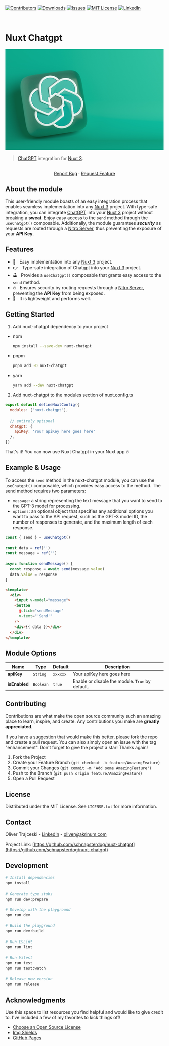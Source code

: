 [![Contributors][contributors-shield]][contributors-url]
[![Downloads][downloads-shield]][downloads-url]
[![Issues][issues-shield]][issues-url]
[![MIT License][license-shield]][license-url]
[![LinkedIn][linkedin-shield]][linkedin-url]

<!-- PROJECT LOGO -->
<br />
<div>
  <h1>Nuxt Chatgpt</h3>
  
  <img src="images/chatgpt-logo.png" alt="Logo">

  > [ChatGPT](https://openai.com/) integration for [Nuxt 3](https://nuxt.com). 
  <p align="center">
    <br />
    <a href="https://github.com/schnapsterdog/nuxt-chatgpt/issues target="_blank"">Report Bug</a>
    ·
    <a href="https://github.com/schnapsterdog/nuxt-chatgpt/issues target="_blank"">Request Feature</a>
  </p>
</div>

## About the module

This user-friendly module boasts of an easy integration process that enables seamless implementation into any [Nuxt 3](https://nuxt.com) project. With type-safe integration, you can integrate [ChatGPT](https://openai.com/) into your [Nuxt 3](https://nuxt.com) project without breaking a <b>sweat</b>. Enjoy easy access to the `send` method through the `useChatgpt()` composable. Additionally, the module guarantees <b><i>security</i></b> as requests are routed through a [Nitro Server](https://nuxt.com/docs/guide/concepts/server-engine), thus preventing the exposure of your <b>API Key</b>.

## Features

- 💪 &nbsp; Easy implementation into any [Nuxt 3](https://nuxt.com) project.
- 👉 &nbsp; Type-safe integration of Chatgpt into your [Nuxt 3](https://nuxt.com) project.
- 🕹️ &nbsp; Provides a `useChatgpt()` composable that grants easy access to the `send` method.
- 🔥 &nbsp; Ensures security by routing requests through a [Nitro Server](https://nuxt.com/docs/guide/concepts/server-engine), preventing the <b>API Key</b> from being exposed.
- 🧱 &nbsp; It is lightweight and performs well.

## Getting Started

1. Add nuxt-chatgpt dependency to your project
* npm
  ```sh
  npm install --save-dev nuxt-chatgpt
  ```
* pnpm
  ```sh
  pnpm add -D nuxt-chatgpt
  ```
* yarn
  ```sh
  yarn add --dev nuxt-chatgpt
  ```
2. Add nuxt-chatgpt to the modules section of nuxt.config.ts

```js
export default defineNuxtConfig({
  modules: ["nuxt-chatgpt"],

  // entirely optional
  chatgpt: {
    apiKey: 'Your apiKey here goes here'
  },
})
```
That's it! You can now use Nuxt Chatgpt in your Nuxt app 🔥

## Example & Usage

To access the `send` method in the nuxt-chatgpt module, you can use the `useChatgpt()` composable, which provides easy access to the method. The send method requires two parameters:

- `message`: a string representing the text message that you want to send to the GPT-3 model for processing.
- `options`: an optional object that specifies any additional options you want to pass to the API request, such as the GPT-3 model ID, the number of responses to generate, and the maximum length of each response.

```js
const { send } = useChatgpt()

const data = ref('')
const message = ref('')

async function sendMessage() {
  const response = await send(message.value)
  data.value = response
}

```

```html
<template>
  <div>
    <input v-model="message">
    <button
      @click="sendMessage"
      v-text="'Send'"
    />
    <div>{{ data }}</div>
  </div>
</template>
```

## Module Options

| Name | Type | Default | Description |
|--|--|--|--|
|**apiKey**|`String`|`xxxxxx`|Your apiKey here goes here
|**isEnabled**|`Boolean`|`true`| Enable or disable the module. `True` by default.

<!-- CONTRIBUTING -->
## Contributing

Contributions are what make the open source community such an amazing place to learn, inspire, and create. Any contributions you make are **greatly appreciated**.

If you have a suggestion that would make this better, please fork the repo and create a pull request. You can also simply open an issue with the tag "enhancement".
Don't forget to give the project a star! Thanks again!

1. Fork the Project
2. Create your Feature Branch (`git checkout -b feature/AmazingFeature`)
3. Commit your Changes (`git commit -m 'Add some AmazingFeature'`)
4. Push to the Branch (`git push origin feature/AmazingFeature`)
5. Open a Pull Request


<!-- LICENSE -->
## License

Distributed under the MIT License. See `LICENSE.txt` for more information.

<!-- CONTACT -->
## Contact

Oliver Trajceski - [LinkedIn](https://mk.linkedin.com/in/oliver-trajceski-8a28b070) - oliver@akrinum.com

Project Link: [https://github.com/schnapsterdog/nuxt-chatgpt](https://github.com/schnapsterdog/nuxt-chatgpt)

## Development

```bash
# Install dependencies
npm install

# Generate type stubs
npm run dev:prepare

# Develop with the playground
npm run dev

# Build the playground
npm run dev:build

# Run ESLint
npm run lint

# Run Vitest
npm run test
npm run test:watch

# Release new version
npm run release
```


<!-- ACKNOWLEDGMENTS -->
## Acknowledgments

Use this space to list resources you find helpful and would like to give credit to. I've included a few of my favorites to kick things off!

* [Choose an Open Source License](https://choosealicense.com)
* [Img Shields](https://shields.io)
* [GitHub Pages](https://pages.github.com)

<!-- MARKDOWN LINKS & IMAGES -->
<!-- https://www.markdownguide.org/basic-syntax/#reference-style-links -->
[contributors-shield]: https://img.shields.io/github/contributors/schnapsterdog/nuxt-chatgpt.svg?style=for-the-badge
[contributors-url]: https://github.com/schnapsterdog/nuxt-chatgpt/graphs/contributors
[downloads-shield]: https://img.shields.io/npm/dw/nuxt-chatgpt.svg?style=for-the-badge
[downloads-url]: https://www.npmjs.com/package/nuxt-chatgpt
[stars-shield]: https://img.shields.io/github/stars/nuxt-chatgpt.svg?style=for-the-badge
[stars-url]: https://github.com/schnapsterdog/nuxt-chatgpt/stargazers
[issues-shield]: https://img.shields.io/github/issues/schnapsterdog/nuxt-chatgpt.svg?style=for-the-badge
[issues-url]: https://github.com/schnapsterdog/nuxt-chatgpt/issues
[license-shield]: https://img.shields.io/github/license/schnapsterdog/nuxt-chatgpt.svg?style=for-the-badge
[license-url]: https://github.com/schnapsterdog/nuxt-chatgpt/blob/master/LICENSE.txt
[linkedin-shield]: https://img.shields.io/badge/-LinkedIn-black.svg?style=for-the-badge&logo=linkedin&colorB=555
[linkedin-url]: https://mk.linkedin.com/in/oliver-trajceski-8a28b070
[Vue.js]: https://img.shields.io/badge/Vue.js-35495E?style=for-the-badge&logo=vuedotjs&logoColor=4FC08D
[Vue-url]: https://vuejs.org/